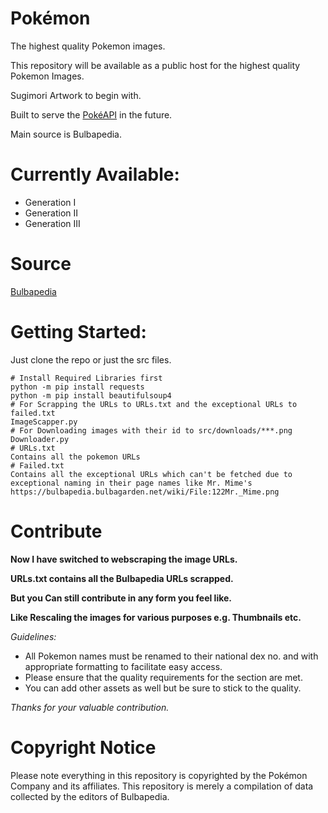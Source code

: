 # Pokémon
 The highest quality Pokemon images.
 
 This repository will be available as a public host for the highest quality Pokemon Images.
 
 Sugimori Artwork to begin with.
 
 Built to serve the [PokéAPI](https://pokeapi.co/) in the future.
 
 Main source is Bulbapedia.
 
 
# Currently Available:
* Generation I
* Generation II
* Generation III
 
# Source
 [Bulbapedia](http://bulbapedia.bulbagarden.net)

# Getting Started:
Just clone the repo or just the src files.

```
# Install Required Libraries first
python -m pip install requests
python -m pip install beautifulsoup4
# For Scrapping the URLs to URLs.txt and the exceptional URLs to failed.txt
ImageScapper.py
# For Downloading images with their id to src/downloads/***.png
Downloader.py
# URLs.txt
Contains all the pokemon URLs
# Failed.txt
Contains all the exceptional URLs which can't be fetched due to exceptional naming in their page names like Mr. Mime's
https://bulbapedia.bulbagarden.net/wiki/File:122Mr._Mime.png
```

# Contribute
**Now I have switched to webscraping the image URLs.**

**URLs.txt contains all the Bulbapedia URLs scrapped.**

**But you Can still contribute in any form you feel like.**

**Like Rescaling the images for various purposes e.g. Thumbnails etc.**

*Guidelines:*
 * All Pokemon names must be renamed to their national dex no. and with appropriate formatting to facilitate easy access.
 * Please ensure that the quality requirements for the section are met.
 * You can add other assets as well but be sure to stick to the quality.

*Thanks for your valuable contribution.*

# Copyright Notice
Please note everything in this repository is copyrighted by the Pokémon Company and its affiliates. This repository is merely a compilation of data collected by the editors of Bulbapedia.
